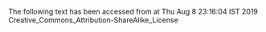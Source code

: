 The following text has been accessed from at Thu Aug 8 23:16:04 IST 2019
Creative_Commons_Attribution-ShareAlike_License
